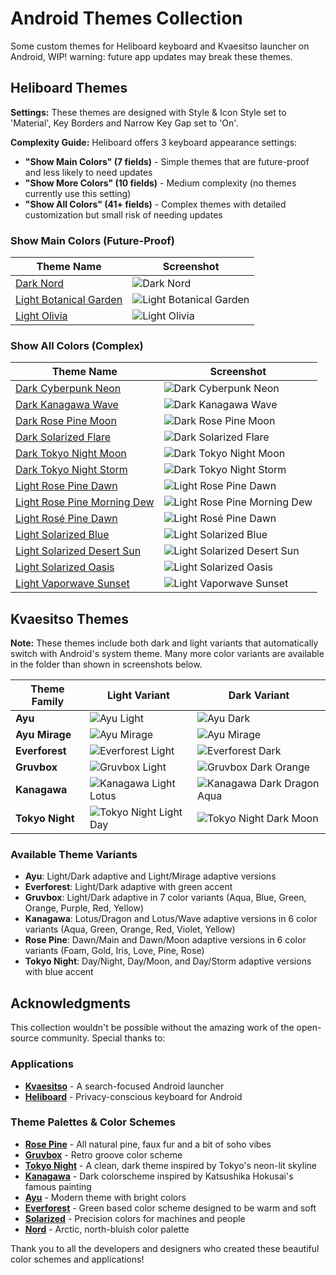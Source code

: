 # Android Themes Collection

Some custom themes for Heliboard keyboard and Kvaesitso launcher on Android, WIP! warning: future app updates may break these themes.

## Heliboard Themes

**Settings:** These themes are designed with Style & Icon Style set to 'Material', Key Borders and Narrow Key Gap set to 'On'.

**Complexity Guide:** Heliboard offers 3 keyboard appearance settings:
- **"Show Main Colors" (7 fields)** - Simple themes that are future-proof and less likely to need updates
- **"Show More Colors" (10 fields)** - Medium complexity (no themes currently use this setting)
- **"Show All Colors" (41+ fields)** - Complex themes with detailed customization but small risk of needing updates

### Show Main Colors (Future-Proof)

| Theme Name | Screenshot |
|------------|------------|
| [Dark Nord](Heliboard-themes/Dark-Nord.json) | ![Dark Nord](Heliboard-themes/Screenshots/Dark-Nord0.png) |
| [Light Botanical Garden](Heliboard-themes/Light-Botanical-Garden.json) | ![Light Botanical Garden](Heliboard-themes/Screenshots/Light-Botanical-Garden0.png) |
| [Light Olivia](Heliboard-themes/Light-Olivia.json) | ![Light Olivia](Heliboard-themes/Screenshots/Light-Olivia0.png) |

### Show All Colors (Complex)

| Theme Name | Screenshot |
|------------|------------|
| [Dark Cyberpunk Neon](Heliboard-themes/Dark-Cyberpunk-Neon.json) | ![Dark Cyberpunk Neon](Heliboard-themes/Screenshots/Dark-Cyberpunk-Neon0.png) |
| [Dark Kanagawa Wave](Heliboard-themes/Dark-Kanagawa-Wave.json) | ![Dark Kanagawa Wave](Heliboard-themes/Screenshots/Dark-Kanagawa-Wave0.png) |
| [Dark Rose Pine Moon](Heliboard-themes/Dark-rose-pine-moon.json) | ![Dark Rose Pine Moon](Heliboard-themes/Screenshots/Dark-rose-pine-moon0.png) |
| [Dark Solarized Flare](Heliboard-themes/Dark-Solarized-Flare.json) | ![Dark Solarized Flare](Heliboard-themes/Screenshots/Dark-Solarized-Flare0.png) |
| [Dark Tokyo Night Moon](Heliboard-themes/Dark-Tokyo-Night-Moon.json) | ![Dark Tokyo Night Moon](Heliboard-themes/Screenshots/Dark-Tokyo-Night-Moon0.png) |
| [Dark Tokyo Night Storm](Heliboard-themes/Dark-Tokyo-Night-Storm.json) | ![Dark Tokyo Night Storm](Heliboard-themes/Screenshots/Dark-Tokyo-Night-Storm0.png) |
| [Light Rose Pine Dawn](Heliboard-themes/Light-rose-pine-dawn.json) | ![Light Rose Pine Dawn](Heliboard-themes/Screenshots/Light-rose-pine-dawn0.png) |
| [Light Rose Pine Morning Dew](Heliboard-themes/Light-Rose-Pine-Morning-Dew.json) | ![Light Rose Pine Morning Dew](Heliboard-themes/Screenshots/Light-Rose-pine-Morning-Dew0.png) |
| [Light Rosé Pine Dawn](Heliboard-themes/Light-Rosé-Pine-Dawn.json) | ![Light Rosé Pine Dawn](Heliboard-themes/Screenshots/Light-Rosé-Pine-Dawn0.png) |
| [Light Solarized Blue](Heliboard-themes/Light-Solarized-Blue.json) | ![Light Solarized Blue](Heliboard-themes/Screenshots/Light-Solarized-Blue0.png) |
| [Light Solarized Desert Sun](Heliboard-themes/Light-Solarized-Desert-Sun.json) | ![Light Solarized Desert Sun](Heliboard-themes/Screenshots/Light-Solarized-Desert-Sun0.png) |
| [Light Solarized Oasis](Heliboard-themes/Light-Solarized-Oasis.json) | ![Light Solarized Oasis](Heliboard-themes/Screenshots/Light-Solarized-Oasis0.png) |
| [Light Vaporwave Sunset](Heliboard-themes/Light-Vaporwave-Sunset.json) | ![Light Vaporwave Sunset](Heliboard-themes/Screenshots/Light-Vaporwave-Sunset0.png) |

## Kvaesitso Themes

**Note:** These themes include both dark and light variants that automatically switch with Android's system theme. Many more color variants are available in the folder than shown in screenshots below.

| Theme Family | Light Variant | Dark Variant |
|--------------|---------------|--------------|
| **Ayu** | ![Ayu Light](Kvaesitso-themes/Screenshots/Ayu-Light.png) | ![Ayu Dark](Kvaesitso-themes/Screenshots/Ayu-Dark.png) |
| **Ayu Mirage** | ![Ayu Mirage](Kvaesitso-themes/Screenshots/Ayu-Mirage.png) | ![Ayu Mirage](Kvaesitso-themes/Screenshots/Ayu-Mirage.png) |
| **Everforest** | ![Everforest Light](Kvaesitso-themes/Screenshots/Everforest-Light.png) | ![Everforest Dark](Kvaesitso-themes/Screenshots/Everforest-Dark.png) |
| **Gruvbox** | ![Gruvbox Light](Kvaesitso-themes/Screenshots/Gruvbox-Light.png) | ![Gruvbox Dark Orange](Kvaesitso-themes/Screenshots/Gruvbox-Dark-Orange.png) |
| **Kanagawa** | ![Kanagawa Light Lotus](Kvaesitso-themes/Screenshots/Kanagawa-Light-Lotus.png) | ![Kanagawa Dark Dragon Aqua](Kvaesitso-themes/Screenshots/Kanagawa-Dark-Dragon-Aqua.png) |
| **Tokyo Night** | ![Tokyo Night Light Day](Kvaesitso-themes/Screenshots/TokyoNight-Light-Day-Blue.png) | ![Tokyo Night Dark Moon](Kvaesitso-themes/Screenshots/TokyoNight-Dark-Moon-Blue.png) |

### Available Theme Variants

- **Ayu**: Light/Dark adaptive and Light/Mirage adaptive versions
- **Everforest**: Light/Dark adaptive with green accent
- **Gruvbox**: Light/Dark adaptive in 7 color variants (Aqua, Blue, Green, Orange, Purple, Red, Yellow)
- **Kanagawa**: Lotus/Dragon and Lotus/Wave adaptive versions in 6 color variants (Aqua, Green, Orange, Red, Violet, Yellow)
- **Rose Pine**: Dawn/Main and Dawn/Moon adaptive versions in 6 color variants (Foam, Gold, Iris, Love, Pine, Rose)
- **Tokyo Night**: Day/Night, Day/Moon, and Day/Storm adaptive versions with blue accent

## Acknowledgments

This collection wouldn't be possible without the amazing work of the open-source community. Special thanks to:

### Applications
- **[Kvaesitso](https://github.com/MM2-0/Kvaesitso)** - A search-focused Android launcher
- **[Heliboard](https://github.com/Helium314/HeliBoard)** - Privacy-conscious keyboard for Android

### Theme Palettes & Color Schemes
- **[Rose Pine](https://rosepinetheme.com/)** - All natural pine, faux fur and a bit of soho vibes
- **[Gruvbox](https://github.com/morhetz/gruvbox)** - Retro groove color scheme
- **[Tokyo Night](https://github.com/enkia/tokyo-night-vscode-theme)** - A clean, dark theme inspired by Tokyo's neon-lit skyline
- **[Kanagawa](https://github.com/rebelot/kanagawa.nvim)** - Dark colorscheme inspired by Katsushika Hokusai's famous painting
- **[Ayu](https://github.com/ayu-theme/ayu-colors)** - Modern theme with bright colors
- **[Everforest](https://github.com/sainnhe/everforest)** - Green based color scheme designed to be warm and soft
- **[Solarized](https://ethanschoonover.com/solarized/)** - Precision colors for machines and people
- **[Nord](https://www.nordtheme.com/)** - Arctic, north-bluish color palette

Thank you to all the developers and designers who created these beautiful color schemes and applications!
